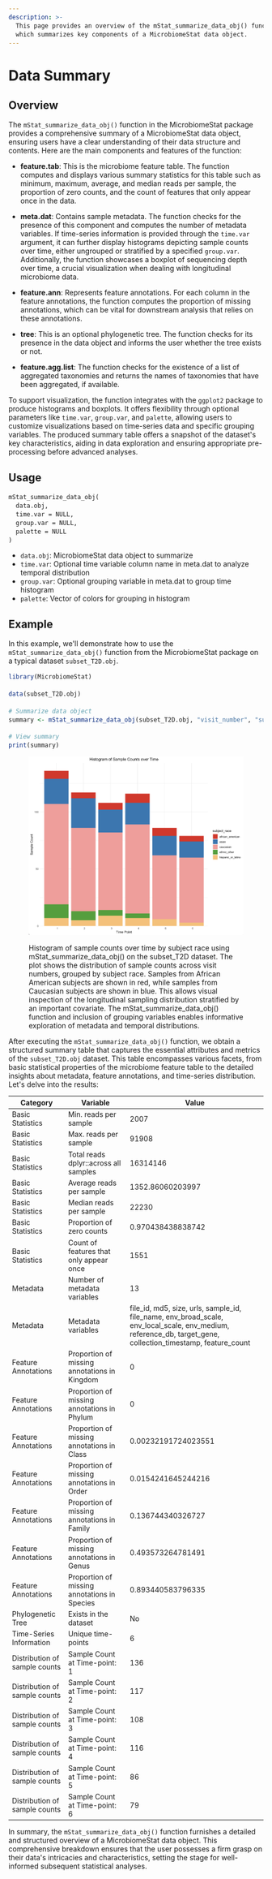 ```yaml
---
description: >-
  This page provides an overview of the mStat_summarize_data_obj() function,
  which summarizes key components of a MicrobiomeStat data object.
---
```


# Data Summary

## Overview

The `mStat_summarize_data_obj()` function in the MicrobiomeStat package provides a comprehensive summary of a MicrobiomeStat data object, ensuring users have a clear understanding of their data structure and contents. Here are the main components and features of the function:

* **feature.tab**: This is the microbiome feature table. The function computes and displays various summary statistics for this table such as minimum, maximum, average, and median reads per sample, the proportion of zero counts, and the count of features that only appear once in the data.

* **meta.dat**: Contains sample metadata. The function checks for the presence of this component and computes the number of metadata variables. If time-series information is provided through the `time.var` argument, it can further display histograms depicting sample counts over time, either ungrouped or stratified by a specified `group.var`. Additionally, the function showcases a boxplot of sequencing depth over time, a crucial visualization when dealing with longitudinal microbiome data.

* **feature.ann**: Represents feature annotations. For each column in the feature annotations, the function computes the proportion of missing annotations, which can be vital for downstream analysis that relies on these annotations.

* **tree**: This is an optional phylogenetic tree. The function checks for its presence in the data object and informs the user whether the tree exists or not.

* **feature.agg.list**: The function checks for the existence of a list of aggregated taxonomies and returns the names of taxonomies that have been aggregated, if available.

To support visualization, the function integrates with the `ggplot2` package to produce histograms and boxplots. It offers flexibility through optional parameters like `time.var`, `group.var`, and `palette`, allowing users to customize visualizations based on time-series data and specific grouping variables. The produced summary table offers a snapshot of the dataset's key characteristics, aiding in data exploration and ensuring appropriate pre-processing before advanced analyses.

## Usage

```markdown
mStat_summarize_data_obj(
  data.obj,
  time.var = NULL, 
  group.var = NULL,
  palette = NULL
)
```

* `data.obj`: MicrobiomeStat data object to summarize
* `time.var`: Optional time variable column name in meta.dat to analyze temporal distribution
* `group.var`: Optional grouping variable in meta.dat to group time histogram
* `palette`: Vector of colors for grouping in histogram

## Example

In this example, we'll demonstrate how to use the `mStat_summarize_data_obj()` function from the MicrobiomeStat package on a typical dataset `subset_T2D.obj`.

```r
library(MicrobiomeStat)

data(subset_T2D.obj)

# Summarize data object
summary <- mStat_summarize_data_obj(subset_T2D.obj, "visit_number", "subject_race")

# View summary
print(summary)
```

<figure><img src="../.gitbook/assets/Screenshot 2023-08-07 at 18.55.31.png" alt=""><figcaption><p>Histogram of sample counts over time by subject race using mStat_summarize_data_obj() on the subset_T2D dataset. The plot shows the distribution of sample counts across visit numbers, grouped by subject race. Samples from African American subjects are shown in red, while samples from Caucasian subjects are shown in blue. This allows visual inspection of the longitudinal sampling distribution stratified by an important covariate. The mStat_summarize_data_obj() function and inclusion of grouping variables enables informative exploration of metadata and temporal distributions.</p></figcaption></figure>

After executing the `mStat_summarize_data_obj()` function, we obtain a structured summary table that captures the essential attributes and metrics of the `subset_T2D.obj` dataset. This table encompasses various facets, from basic statistical properties of the microbiome feature table to the detailed insights about metadata, feature annotations, and time-series distribution. Let's delve into the results:

| Category                      | Variable                                     | Value                                                                                                                                                                    |
| ----------------------------- | -------------------------------------------- | ------------------------------------------------------------------------------------------------------------------------------------------------------------------------ |
| Basic Statistics              | Min. reads per sample                        | 2007                                                                                                                                                                     |
| Basic Statistics              | Max. reads per sample                        | 91908                                                                                                                                                                    |
| Basic Statistics              | Total reads dplyr::across all samples        | 16314146                                                                                                                                                                 |
| Basic Statistics              | Average reads per sample                     | 1352.86060203997                                                                                                                                                         |
| Basic Statistics              | Median reads per sample                      | 22230                                                                                                                                                                    |
| Basic Statistics              | Proportion of zero counts                    | 0.970438438838742                                                                                                                                                        |
| Basic Statistics              | Count of features that only appear once      | 1551                                                                                                                                                                     |
| Metadata                      | Number of metadata variables                 | 13                                                                                                                                                                       |
| Metadata                      | Metadata variables                           | file\_id, md5, size, urls, sample\_id, file\_name, env\_broad\_scale, env\_local\_scale, env\_medium, reference\_db, target\_gene, collection\_timestamp, feature\_count |
| Feature Annotations           | Proportion of missing annotations in Kingdom | 0                                                                                                                                                                        |
| Feature Annotations           | Proportion of missing annotations in Phylum  | 0                                                                                                                                                                        |
| Feature Annotations           | Proportion of missing annotations in Class   | 0.00232191724023551                                                                                                                                                      |
| Feature Annotations           | Proportion of missing annotations in Order   | 0.0154241645244216                                                                                                                                                       |
| Feature Annotations           | Proportion of missing annotations in Family  | 0.136744340326727                                                                                                                                                        |
| Feature Annotations           | Proportion of missing annotations in Genus   | 0.493573264781491                                                                                                                                                        |
| Feature Annotations           | Proportion of missing annotations in Species | 0.893440583796335                                                                                                                                                        |
| Phylogenetic Tree             | Exists in the dataset                        | No                                                                                                                                                                       |
| Time-Series Information       | Unique time-points                           | 6                                                                                                                                                                        |
| Distribution of sample counts | Sample Count at Time-point: 1                | 136                                                                                                                                                                      |
| Distribution of sample counts | Sample Count at Time-point: 2                | 117                                                                                                                                                                      |
| Distribution of sample counts | Sample Count at Time-point: 3                | 108                                                                                                                                                                      |
| Distribution of sample counts | Sample Count at Time-point: 4                | 116                                                                                                                                                                      |
| Distribution of sample counts | Sample Count at Time-point: 5                | 86                                                                                                                                                                       |
| Distribution of sample counts | Sample Count at Time-point: 6                | 79                                                                                                                                                                       |

In summary, the `mStat_summarize_data_obj()` function furnishes a detailed and structured overview of a MicrobiomeStat data object. This comprehensive breakdown ensures that the user possesses a firm grasp on their data's intricacies and characteristics, setting the stage for well-informed subsequent statistical analyses.
